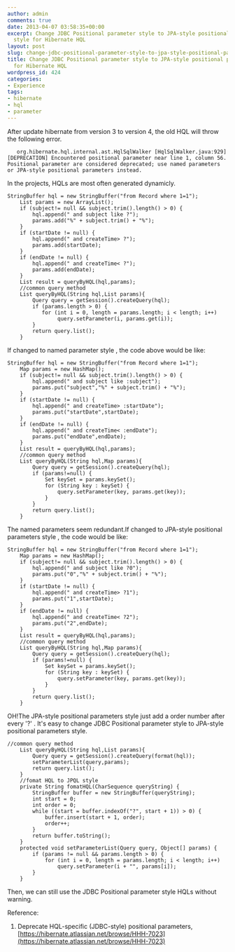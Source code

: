 ```yaml
---
author: admin
comments: true
date: 2013-04-07 03:58:35+00:00
excerpt: Change JDBC Positional parameter style to JPA-style positional parameters
  style for Hibernate HQL
layout: post
slug: change-jdbc-positional-parameter-style-to-jpa-style-positional-parameters-style-for-hibernate-hql
title: Change JDBC Positional parameter style to JPA-style positional parameters style
  for Hibernate HQL
wordpress_id: 424
categories:
- Experience
tags:
- hibernate
- hql
- parameter
---
```


After update hibernate from version 3 to version 4, the old HQL will throw the following error.

       org.hibernate.hql.internal.ast.HqlSqlWalker [HqlSqlWalker.java:929] [DEPRECATION] Encountered positional parameter near line 1, column 56. Positional parameter are considered deprecated; use named parameters or JPA-style positional parameters instead.


In the projects, HQLs are most often generated dynamicly.

    StringBuffer hql = new StringBuffer("from Record where 1=1");
    	List params = new ArrayList();
    	if (subject!= null && subject.trim().length() > 0) {
    		hql.append(" and subject like ?");
    		params.add("%" + subject.trim() + "%");
    	}
    	if (startDate != null) {
    		hql.append(" and createTime> ?");
    		params.add(startDate);
    	}
    	if (endDate != null) {
    		hql.append(" and createTime< ?");
    		params.add(endDate);
    	}	
    	List result = queryByHQL(hql,params);
    	//common query method
    	List queryByHQL(String hql,List params){
    		Query query = getSession().createQuery(hql);
    		if (params.length > 0) {
    		   for (int i = 0, length = params.length; i < length; i++)
    				query.setParameter(i, params.get(i));
    		}
    		return query.list(); 
    	}


If changed to named parameter style , the code above would be like:

    StringBuffer hql = new StringBuffer("from Record where 1=1");
    	Map params = new HashMap();
    	if (subject!= null && subject.trim().length() > 0) {
    		hql.append(" and subject like :subject");
    		params.put("subject","%" + subject.trim() + "%");
    	}
    	if (startDate != null) {
    		hql.append(" and createTime> :startDate");
    		params.put("startDate",startDate);
    	}
    	if (endDate != null) {
    		hql.append(" and createTime< :endDate");
    		params.put("endDate",endDate);
    	}	
    	List result = queryByHQL(hql,params);
    	//common query method
    	List queryByHQL(String hql,Map params){
    		Query query = getSession().createQuery(hql);
    		if (params!=null) {
    			Set keySet = params.keySet();
    			for (String key : keySet) {
    				query.setParameter(key, params.get(key));
    			}
    		}
    		return query.list(); 
    	}
    

The named parameters seem redundant.If changed to JPA-style positional parameters style , the code would be like:

    StringBuffer hql = new StringBuffer("from Record where 1=1");
    	Map params = new HashMap();
    	if (subject!= null && subject.trim().length() > 0) {
    		hql.append(" and subject like ?0");
    		params.put("0","%" + subject.trim() + "%");
    	}
    	if (startDate != null) {
    		hql.append(" and createTime> ?1");
    		params.put("1",startDate);
    	}
    	if (endDate != null) {
    		hql.append(" and createTime< ?2");
    		params.put("2",endDate);
    	}
    	List result = queryByHQL(hql,params);
    	//common query method
    	List queryByHQL(String hql,Map params){
    		Query query = getSession().createQuery(hql);
    		if (params!=null) {
    			Set keySet = params.keySet();
    			for (String key : keySet) {
    				query.setParameter(key, params.get(key));
    			}
    		}
    		return query.list(); 
    	}


OH!The JPA-style positional parameters style just add a order number after every '?' . It's easy to change JDBC Positional parameter style to JPA-style positional parameters style.


    //common query method
    	List queryByHQL(String hql,List params){
    		Query query = getSession().createQuery(format(hql));
    		setParameterList(query,params);
    		return query.list(); 
    	}
    	//fomat HQL to JPQL style
    	private String fomatHQL(CharSequence queryString) {     
    		StringBuffer buffer = new StringBuffer(queryString);
    		int start = 0;
    		int order = 0;
    		while ((start = buffer.indexOf("?", start + 1)) > 0) {
    			buffer.insert(start + 1, order);
    			order++;
    		}
    		return buffer.toString();
        }
    	protected void setParameterList(Query query, Object[] params) {
            if (params != null && params.length > 0) {
                for (int i = 0, length = params.length; i < length; i++)
                    query.setParameter(i + "", params[i]);
            }
        }


Then, we can still use the JDBC Positional parameter style HQLs without warning.

Reference:
1. Deprecate HQL-specific (JDBC-style) positional parameters, [https://hibernate.atlassian.net/browse/HHH-7023](https://hibernate.atlassian.net/browse/HHH-7023)
